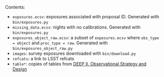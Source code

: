 Contents:
- `exposures.ecsv`: exposures associated with proposal ID. Generated with `bin/exposures.py`
- `missing_data.ecsv`: nights with no calibrations. Generated with `bin/exposures.py`
- `exposures_object_raw.ecsv`: a subset of `exposures.ecsv` where `obs_type = object` and `proc_type = raw`. Generated with `bin/exposures_object_raw.py`
- `images`: survey exposures downloaded with `bin/download.py`
- `refcats`: a link to LSST refcats
- `table*`: copies of tables from [DEEP II. Observational Strategy and Design](https://arxiv.org/pdf/2310.19864)